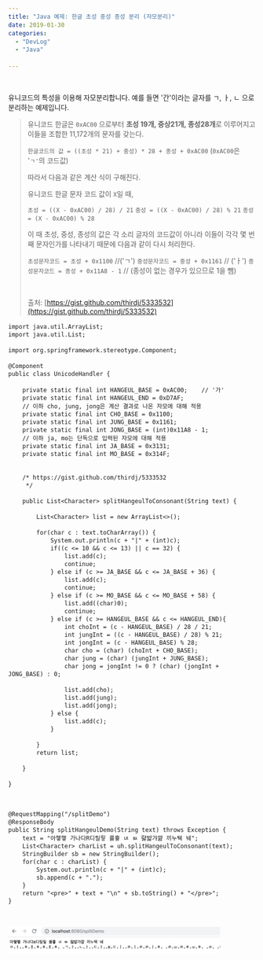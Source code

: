 ```yaml
---
title: "Java 예제: 한글 초성 중성 종성 분리 (자모분리)"
date: 2019-01-30
categories: 
  - "DevLog"
  - "Java"

---
```


 

유니코드의 특성을 이용해 자모분리합니다. 예를 들면 '간'이라는 글자를 ㄱ, ㅏ, ㄴ 으로 분리하는 예제입니다.

> 유니코드 한글은 `0xAC00` 으로부터 **초성 19개, 중상21개, 종성28개**로 이루어지고 이들을 조합한 11,172개의 문자를 갖는다.
> 
> `한글코드의 값 = ((초성 * 21) + 중성) * 28 + 종성 + 0xAC00` (`0xAC00`은 '`ㄱ'`의 코드값)
> 
> 따라서 다음과 같은 계산 식이 구해진다.
> 
> 유니코드 한글 문자 코드 값이 `X`일 때,
> 
> `초성 = ((X - 0xAC00) / 28) / 21` `중성 = ((X - 0xAC00) / 28) % 21` `종성 = (X - 0xAC00) % 28`
> 
> 이 때 초성, 중성, 종성의 값은 각 소리 글자의 코드값이 아니라 이들이 각각 몇 번째 문자인가를 나타내기 때문에 다음과 같이 다시 처리한다.
> 
> `초성문자코드 = 초성 + 0x1100` //('ㄱ') `중성문자코드 = 중성 + 0x1161` // ('ㅏ') `종성문자코드 = 종성 + 0x11A8 - 1` // (종성이 없는 경우가 있으므로 1을 뺌)
> 
>  
> 
> 출처: [https://gist.github.com/thirdj/5333532](https://gist.github.com/thirdj/5333532)

```
import java.util.ArrayList;
import java.util.List;
 
import org.springframework.stereotype.Component;
 
@Component
public class UnicodeHandler {
    
    private static final int HANGEUL_BASE = 0xAC00;    // '가'
    private static final int HANGEUL_END = 0xD7AF;
    // 이하 cho, jung, jong은 계산 결과로 나온 자모에 대해 적용
    private static final int CHO_BASE = 0x1100;     
    private static final int JUNG_BASE = 0x1161;
    private static final int JONG_BASE = (int)0x11A8 - 1;
    // 이하 ja, mo는 단독으로 입력된 자모에 대해 적용
    private static final int JA_BASE = 0x3131;
    private static final int MO_BASE = 0x314F;
    
 
    /* https://gist.github.com/thirdj/5333532
     */
    
    public List<Character> splitHangeulToConsonant(String text) {
        
        List<Character> list = new ArrayList<>();
        
        for(char c : text.toCharArray()) {
            System.out.println(c + "|" + (int)c);
            if((c <= 10 && c <= 13) || c == 32) {
                list.add(c);
                continue;
            } else if (c >= JA_BASE && c <= JA_BASE + 36) {
                list.add(c);
                continue;
            } else if (c >= MO_BASE && c <= MO_BASE + 58) {
                list.add((char)0);
                continue;
            } else if (c >= HANGEUL_BASE && c <= HANGEUL_END){
                int choInt = (c - HANGEUL_BASE) / 28 / 21;
                int jungInt = ((c - HANGEUL_BASE) / 28) % 21;
                int jongInt = (c - HANGEUL_BASE) % 28;
                char cho = (char) (choInt + CHO_BASE);
                char jung = (char) (jungInt + JUNG_BASE);
                char jong = jongInt != 0 ? (char) (jongInt + JONG_BASE) : 0;
                
                list.add(cho);
                list.add(jung);
                list.add(jong);
            } else {
                list.add(c);
            }
 
        }
        return list;
        
    }
 
}
```

 

```
@RequestMapping("/splitDemo")
@ResponseBody
public String splitHangeulDemo(String text) throws Exception {
    text = "아햏햏 가나다R디릴맇 률흏 ㄵ ㅄ 럃뱗갸꺎 끼누뒉 눼";
    List<Character> charList = uh.splitHangeulToConsonant(text);
    StringBuilder sb = new StringBuilder();
    for(char c : charList) {
        System.out.println(c + "|" + (int)c);
        sb.append(c + ".");
    }
    return "<pre>" + text + "\n" + sb.toString() + "</pre>";
}

```

 

 ![](/assets/img/wp-content/uploads/2019/01/splitDemo-e1572709583314.png)

